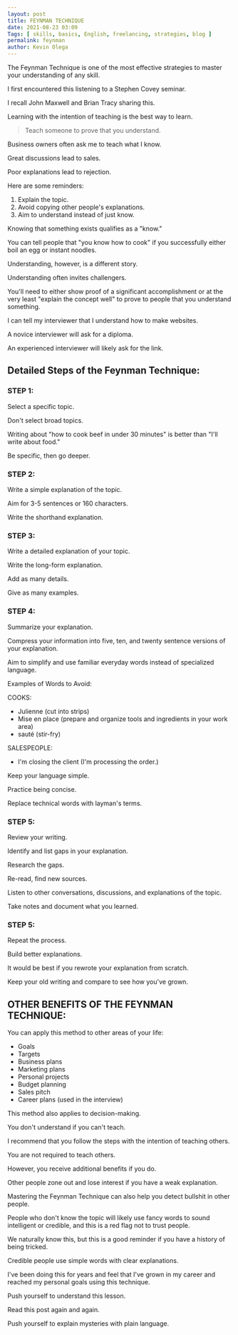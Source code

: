 ```yaml
--- 
layout: post 
title: FEYNMAN TECHNIQUE
date: 2021-08-23 03:09
Tags: [ skills, basics, English, freelancing, strategies, blog ]
permalink: feynman 
author: Kevin Olega 
--- 
```

The Feynman Technique is one of the most effective strategies to master your understanding of any skill.

I first encountered this listening to a Stephen Covey seminar.

I recall John Maxwell and Brian Tracy sharing this.

Learning with the intention of teaching is the best way to learn.

> Teach someone to prove that you understand.

Business owners often ask me to teach what I know.

Great discussions lead to sales.

Poor explanations lead to rejection.

Here are some reminders:

1. Explain the topic.
2. Avoid copying other people's explanations. 
3. Aim to understand instead of just know.

Knowing that something exists qualifies as a "know."

You can tell people that "you know how to cook" if you successfully either boil an egg or instant noodles.

Understanding, however, is a different story.

Understanding often invites challengers.

You'll need to either show proof of a significant accomplishment or at the very least "explain the concept well" to prove to people that you understand something.

I can tell my interviewer that I understand how to make websites.

A novice interviewer will ask for a diploma.

An experienced interviewer will likely ask for the link.

## Detailed Steps of the Feynman Technique:

### STEP 1: 

Select a specific topic.

Don't select broad topics.

Writing about "how to cook beef in under 30 minutes" is better than "I'll write about food."

Be specific, then go deeper.

### STEP 2: 

Write a simple explanation of the topic. 

Aim for 3-5 sentences or 160 characters.

Write the shorthand explanation.

### STEP 3: 

Write a detailed explanation of your topic. 

Write the long-form explanation.

Add as many details.

Give as many examples.

### STEP 4: 

Summarize your explanation.

Compress your information into five, ten, and twenty sentence versions of your explanation.

Aim to simplify and use familiar everyday words instead of specialized language.

Examples of Words to Avoid:

COOKS: 

- Julienne (cut into strips) 
- Mise en place (prepare and organize tools and ingredients in your work area)
- sauté (stir-fry)

SALESPEOPLE:

- I'm closing the client (I'm processing the order.)

Keep your language simple.

Practice being concise.

Replace technical words with layman's terms.

### STEP 5:

Review your writing. 

Identify and list gaps in your explanation. 

Research the gaps. 

Re-read, find new sources. 

Listen to other conversations, discussions, and explanations of the topic.

Take notes and document what you learned.

### STEP 5:

Repeat the process.

Build better explanations.

It would be best if you rewrote your explanation from scratch.

Keep your old writing and compare to see how you've grown.


## OTHER BENEFITS OF THE FEYNMAN TECHNIQUE:


You can apply this method to other areas of your life:

- Goals
- Targets
- Business plans
- Marketing plans
- Personal projects
- Budget planning
- Sales pitch
- Career plans (used in the interview)


This method also applies to decision-making.

You don't understand if you can't teach.

I recommend that you follow the steps with the intention of teaching others.

You are not required to teach others.

However, you receive additional benefits if you do.

Other people zone out and lose interest if you have a weak explanation. 

Mastering the Feynman Technique can also help you detect bullshit in other people.

People who don't know the topic will likely use fancy words to sound intelligent or credible, and this is a red flag not to trust people.

We naturally know this, but this is a good reminder if you have a history of being tricked.

Credible people use simple words with clear explanations.

I've been doing this for years and feel that I've grown in my career and reached my personal goals using this technique.

Push yourself to understand this lesson.

Read this post again and again.

Push yourself to explain mysteries with plain language.